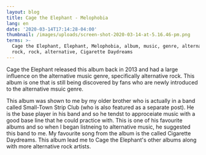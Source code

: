 ```yaml
---
layout: blog
title: Cage the Elephant - Melophobia
lang: en
date: '2020-03-14T17:14:28-04:00'
thumbnail: /images/uploads/screen-shot-2020-03-14-at-5.16.46-pm.png
terms: >-
  Cage the Elephant, Elephant, Melophobia, album, music, genre, alternative
  rock, rock, alternative, Cigarette Daydreams
---
```

Cage the Elephant released this album back in 2013 and had a large influence on the alternative music genre, specifically alternative rock. This album is one that is still being discovered by fans who are newly introduced to the alternative msuic genre.



This album was shown to me by my older brother who is actually in a band called Small-Town Strip Club (who is also featured as a separate post). He is the base player in his band and so he tendst to approceiate music with a good base line that he could practice with. This is one of his favourite albums and so when I began listneing to alternative music, he suggested this band to me. My favourite song from the album is the called Cigarette Daydreams. This album lead me to Cage the Elephant's other albums along with more alternative rock artists.
